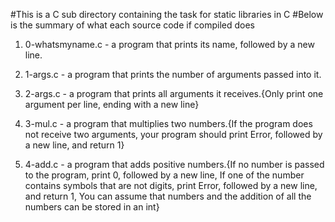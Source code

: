 #This is a C sub directory containing the task for static libraries in C 
#Below is the summary of what each source code if compiled does

1. 0-whatsmyname.c - a program that prints its name, followed by a new line.

2. 1-args.c - a program that prints the number of arguments passed into it.

3. 2-args.c - a program that prints all arguments it receives.{Only print one argument per line, ending with a new line}

4. 3-mul.c - a program that multiplies two numbers.{If the program does not receive two arguments, your program should print Error, followed by a new line, and return 1}

5. 4-add.c - a program that adds positive numbers.{If no number is passed to the program, print 0, followed by a new line, If one of the number contains symbols that are not digits, print Error, followed by a new line, and return 1, You can assume that numbers and the addition of all the numbers can be stored in an int}

